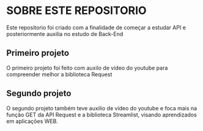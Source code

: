 # SOBRE ESTE REPOSITORIO
Este repositorio foi criado com a finalidade de começar a estudar API e posteriormente auxilia no estudo de Back-End

## Primeiro projeto
O primeiro projeto foi feito com auxilo de vídeo do youtube para compreender melhor a biblioteca Request

## Segundo projeto
O segundo projeto também teve auxilio de vídeo do youtube e foca mais na função GET da API Request e a biblioteca Streamlist, visando aprendizados em aplicações WEB.